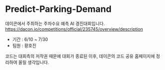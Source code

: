 # Predict-Parking-Demand

데이콘에서 주최하는 주차수요 예측 AI 경진대회입니다.
https://dacon.io/competitions/official/235745/overview/description

- 기간 : 6/10 ~ 7/30
- 팀원 : 황호진

코드는 대회측의 저작권 때문에 대회가 종료된 이후, 데이콘의 코드 공유 홈페이지에 정리하여 올릴 생각입니다.
